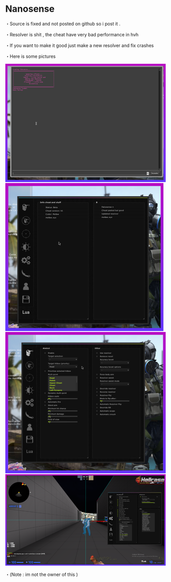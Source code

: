 # Nanosense

・Source is fixed and not posted on github so i post it .

・Resolver is shit , the cheat have very bad performance in hvh

・If you want to make it good just make a new resolver and fix crashes

・Here is some pictures 

![](1.png)
![](2.png)
![](3.png)
![](4.png)

・(Note : im not the owner of this )
